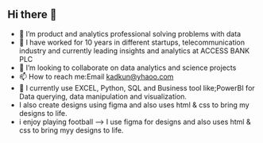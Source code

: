 ## Hi there 👋
- 🔭 I’m product and analytics professional solving problems with data
- 🌱 I have worked for 10 years in different startups, telecommunication industry and currently leading insights and analytics at ACCESS BANK PLC
- 👯 I’m looking to collaborate on data analytics and science projects
- 📫 How to reach me:Email kadkun@yhaoo.com
- 🌱 I currently use EXCEL, Python,  SQL and Business tool like;PowerBI for Data querying, data manipulation and visualization.
-    I also create designs using figma and also uses html & css to bring my designs to life.
-    i enjoy playing football
--> I use figma for designs and also uses html & css to bring myy designs to life.
  
